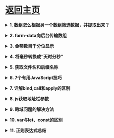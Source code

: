 # [返回主页](https://github.com/Mr-liu888/web-problem-summary/blob/main/README.md)

<b><details><summary>1. 数组怎么根据另一个数组筛选数据，并提取出来？</summary></b>

第一个数组：

```javascript
let comments = [
	{
	    id：1，
	    name: 'A_soulmate',
	    message: ' nice day',
	    dateTime: '2022-01-13'
	},
	{
	    id：2，
	    name: 'A_soulmate2',
	    message: 'nice day',
	    dateTime: '2022-01-13
	},
	{ 
	    id：3，
	    name: 'A_soulmate3',
	    message: 'nice day',
	    dateTime: '2022-01-13'
	},
	{
	    id：4，
	    name: 'A_soulmate4',
	    message: 'nice day',
	    dateTime: '2022-01-13'
	}
]
```

第二个数组

```javascript
let number=[1,2];
```
**comments 数组如何根据自身id对应number数组的值筛选并提取？**

```javascript
let filtered = comments.filter(comment => number.indexOf(comment.id) !== -1);
console.log(filtered);
或者
let filterArr=comments.filter(item=>{return number.includes(item.id)})
console.log(filterArr)
```

</details>

<b><details><summary>2. form-data向后台传输数组</summary></b>

原本的数据：

```javascript
let data = {
            id_list:[23652,59845]
        }
```
![在这里插入图片描述](https://img-blog.csdnimg.cn/dde683a1c479410186b978ff1def9e5c.png)
很明显这样不能变成数组，所以要变化一种形式写。

```javascript
let data = {
            id_list:JSON.stringify([23652,59845])
        }
```

![在这里插入图片描述](https://img-blog.csdnimg.cn/5834ae8027654c44ae8298c1c5a2f9c0.png)
这样写就可以了！


</details>

<b><details><summary>3. 金额数目千分位显示</summary></b>

**问题描述**
应用中金钱数目常常使用千分位分隔，使用js写了一个简单的函数。

**解决方案**
可以使用字符串操作，也可以数组操作，不过最简单的还是正则替换。

分了2种情况，一种是以1234567为例子，先字符串截取得到前面的1，然后对后面的234和567替换为’,234’与’,567’，然后拼接得到1,234,567。另一中是位数刚好是3的倍数的，比如123456789，然后替换得到’,123,456,789’，然后字符串截取得到123,456,789。

```javascript
function get_thousand_num(num) {
    return (num || 0).toString().replace(/\d+/, function (n) {
        var len = n.length;
        if (len % 3 === 0) {
            return n.replace(/(\d{3})/g, ',$1').slice(1);
        } else {
            return n.slice(0, len % 3) + n.slice(len % 3).replace(/(\d{3})/g, ',$1');
        }
    });
}
```

</details>

<b><details><summary>4. 将毫秒转换成“天时分秒“</summary></b>

话不多说，直接上代码开搞。

```javascript
formatTime(msTime) {

    let time = msTime /1000;

    let day = Math.floor(time /60 /60 /24);

    let hour = Math.floor(time /60 /60) %24;

    let minute = Math.floor(time /60) %60;

    let second = Math.floor(time) %60;

    return `${day}天${hour}时${minute}分${second}秒`

}
```


</details>

<b><details><summary>5. 获取文件名和后缀名称</summary></b>

1.使用subtring() 截取字符串，对于文件名中会出现多个点的很有用，从最后一个点的地方截取。

```javascript
// 获取文件名
getFileName (name) {
      return name.substring(0, name.lastIndexOf("."))
},
// 获取 .后缀名
getExtension (name) {
      return name.substring(name.lastIndexOf("."))
}
// 只获取后缀名
getExtension (name) {
      return name.substring(name.lastIndexOf(".")+1)
}
```
2.使用正则，对只会出现一个点的适用

```javascript
表达式为：([^\\/]+)\.([^\\/]+)

<script type="text/javascript">
    var a="c:\\windows\\abc.txt";
    var reg = /([^\\/]+)\.([^\\/]+)/i;
    reg.test(a);
    alert(RegExp.$1);
    alert(RegExp.$2);
</script>
```


</details>

<b><details><summary>6. 7个有用JavaScript技巧</summary></b>
<div class="blog-content-box">
    <div class="article-header-box">
        <div class="article-header">
            <div class="article-title-box">
                 <h1 class="title-article"></h1>
            </div>
            <div class="article-info-box">
                <div class="article-bar-top" style="height: 24px;">
                                                                                                                        <span class="time"></span>
                    <a class="follow-nickName" href="https://me.csdn.net/qq_43258252" target="_blank"></a>
                    <span class="read-count"></span><span class="article_info_click" style="position: static;"></span>
                                                                                                <div class="tags-box space">
                                <span class="label"></span>
                                                                <a class="tag-link" href="" target="_blank">                                                                    </a>
                            </div>
                                                                                    </div>
                <div class="operating">
                                    </div>
            </div>
        </div>
    </div>
    <article class="baidu_pl">
                <div id="article_content" class="article_content clearfix" data-track-view="{&quot;mod&quot;:&quot;popu_307&quot;,&quot;con&quot;:&quot;,https://blog.csdn.net/qq_43258252/article/details/94737380,&quot;}" data-track-click="{&quot;mod&quot;:&quot;popu_307&quot;,&quot;con&quot;:&quot;,https://blog.csdn.net/qq_43258252/article/details/94737380&quot;}">
                                                <div class="article-copyright">
                <span class="creativecommons">
                <a rel="license" href="http://creativecommons.org/licenses/by-sa/4.0/">
                   </a>
            <span></span><a href="http://creativecommons.org/licenses/by-sa/4.0/"></a>
            </span>
                    </div>
                                                    <link rel="stylesheet" href="https://csdnimg.cn/release/phoenix/template/css/ck_htmledit_views-3019150162.css">
                                        <link rel="stylesheet" href="https://csdnimg.cn/release/phoenix/template/css/ck_htmledit_views-3019150162.css">
                <div class="htmledit_views" id="content_views">
                                            <h2 id="articleHeader1"><a name="t0"></a>数组去重</h2>

<pre class="has" name="code"><code class="language-javascript hljs"><ol class="hljs-ln"><li><div class="hljs-ln-numbers"><div class="hljs-ln-line hljs-ln-n" data-line-number="1"></div></div><div class="hljs-ln-code"><div class="hljs-ln-line">    <span class="hljs-keyword">var</span> arr = [<span class="hljs-number">1</span>, <span class="hljs-number">2</span>, <span class="hljs-number">3</span>, <span class="hljs-number">3</span>, <span class="hljs-number">4</span>];</div></div></li><li><div class="hljs-ln-numbers"><div class="hljs-ln-line hljs-ln-n" data-line-number="2"></div></div><div class="hljs-ln-code"><div class="hljs-ln-line">    <span class="hljs-built_in">console</span>.log(...new <span class="hljs-built_in">Set</span>(arr))</div></div></li><li><div class="hljs-ln-numbers"><div class="hljs-ln-line hljs-ln-n" data-line-number="3"></div></div><div class="hljs-ln-code"><div class="hljs-ln-line">    &gt;&gt; [<span class="hljs-number">1</span>, <span class="hljs-number">2</span>, <span class="hljs-number">3</span>, <span class="hljs-number">4</span>]</div></div></li></ol></code><div class="hljs-button {2}" data-title="复制" onclick="hljs.copyCode(event)"></div></pre>

<h2 id="articleHeader2"><a name="t1"></a>数组和布尔</h2>

<p>有时我们需要过滤数组中值为&nbsp;<code>false</code>&nbsp;的值. 例如(<code>0</code>,&nbsp;<code>undefined</code>,&nbsp;<code>null</code>,&nbsp;<code>false</code>), 你可能不知道这样的技巧</p>

<pre class="has" name="code"><code class="language-javascript hljs"><ol class="hljs-ln"><li><div class="hljs-ln-numbers"><div class="hljs-ln-line hljs-ln-n" data-line-number="1"></div></div><div class="hljs-ln-code"><div class="hljs-ln-line"> <span class="hljs-keyword">var</span> myArray = [<span class="hljs-number">1</span>, <span class="hljs-number">0</span> , <span class="hljs-literal">undefined</span>, <span class="hljs-literal">null</span>, <span class="hljs-literal">false</span>];</div></div></li><li><div class="hljs-ln-numbers"><div class="hljs-ln-line hljs-ln-n" data-line-number="2"></div></div><div class="hljs-ln-code"><div class="hljs-ln-line"> myArray.filter(<span class="hljs-built_in">Boolean</span>);</div></div></li><li><div class="hljs-ln-numbers"><div class="hljs-ln-line hljs-ln-n" data-line-number="3"></div></div><div class="hljs-ln-code"><div class="hljs-ln-line"> &gt;&gt; [<span class="hljs-number">1</span>]</div></div></li></ol></code><div class="hljs-button {2}" data-title="复制" onclick="hljs.copyCode(event)"></div></pre>

<p>是不是很简单, 只需要传入一个&nbsp;<code>Boolean</code>&nbsp;函数即可.</p>

<h2 id="articleHeader3"><a name="t2"></a>创建一个空对象</h2>

<p>有时我们需要创建一个纯净的对象, 不包含什么原型链等等. 一般创建空对象最直接方式通过字面量&nbsp;<code>{}</code>, 但这个对象中依然存在&nbsp;<code>__proto__</code>&nbsp;属性来指向 Object.prototype 等等.</p>

<pre class="has" name="code"><code class="language-javascript hljs"><ol class="hljs-ln"><li><div class="hljs-ln-numbers"><div class="hljs-ln-line hljs-ln-n" data-line-number="1"></div></div><div class="hljs-ln-code"><div class="hljs-ln-line"> </div></div></li><li><div class="hljs-ln-numbers"><div class="hljs-ln-line hljs-ln-n" data-line-number="2"></div></div><div class="hljs-ln-code"><div class="hljs-ln-line">    <span class="hljs-keyword">let</span> dict = <span class="hljs-built_in">Object</span>.create(<span class="hljs-literal">null</span>);</div></div></li><li><div class="hljs-ln-numbers"><div class="hljs-ln-line hljs-ln-n" data-line-number="3"></div></div><div class="hljs-ln-code"><div class="hljs-ln-line"> </div></div></li><li><div class="hljs-ln-numbers"><div class="hljs-ln-line hljs-ln-n" data-line-number="4"></div></div><div class="hljs-ln-code"><div class="hljs-ln-line">    dict.__proto__ === <span class="hljs-string">"undefined"</span> </div></div></li></ol></code><div class="hljs-button {2}" data-title="复制" onclick="hljs.copyCode(event)"></div></pre>

<h2 id="articleHeader4"><a name="t3"></a>合并对象</h2>

<p>在JavaScript中合并多个对象的需求一直存在, 比如在传参时需要把表单参数和分页参数进行合并后在传递给后端</p>

<pre class="has" name="code"><code class="language-javascript hljs"><ol class="hljs-ln"><li><div class="hljs-ln-numbers"><div class="hljs-ln-line hljs-ln-n" data-line-number="1"></div></div><div class="hljs-ln-code"><div class="hljs-ln-line">    <span class="hljs-keyword">const</span> page = {</div></div></li><li><div class="hljs-ln-numbers"><div class="hljs-ln-line hljs-ln-n" data-line-number="2"></div></div><div class="hljs-ln-code"><div class="hljs-ln-line">        <span class="hljs-attr">current</span>: <span class="hljs-number">1</span>,</div></div></li><li><div class="hljs-ln-numbers"><div class="hljs-ln-line hljs-ln-n" data-line-number="3"></div></div><div class="hljs-ln-code"><div class="hljs-ln-line">        <span class="hljs-attr">pageSize</span>: <span class="hljs-number">10</span></div></div></li><li><div class="hljs-ln-numbers"><div class="hljs-ln-line hljs-ln-n" data-line-number="4"></div></div><div class="hljs-ln-code"><div class="hljs-ln-line">    }</div></div></li><li><div class="hljs-ln-numbers"><div class="hljs-ln-line hljs-ln-n" data-line-number="5"></div></div><div class="hljs-ln-code"><div class="hljs-ln-line"> </div></div></li><li><div class="hljs-ln-numbers"><div class="hljs-ln-line hljs-ln-n" data-line-number="6"></div></div><div class="hljs-ln-code"><div class="hljs-ln-line">    <span class="hljs-keyword">const</span> form = {</div></div></li><li><div class="hljs-ln-numbers"><div class="hljs-ln-line hljs-ln-n" data-line-number="7"></div></div><div class="hljs-ln-code"><div class="hljs-ln-line">        <span class="hljs-attr">name</span>: <span class="hljs-string">""</span>,</div></div></li><li><div class="hljs-ln-numbers"><div class="hljs-ln-line hljs-ln-n" data-line-number="8"></div></div><div class="hljs-ln-code"><div class="hljs-ln-line">        <span class="hljs-attr">sex</span>: <span class="hljs-string">""</span></div></div></li><li><div class="hljs-ln-numbers"><div class="hljs-ln-line hljs-ln-n" data-line-number="9"></div></div><div class="hljs-ln-code"><div class="hljs-ln-line">    }</div></div></li><li><div class="hljs-ln-numbers"><div class="hljs-ln-line hljs-ln-n" data-line-number="10"></div></div><div class="hljs-ln-code"><div class="hljs-ln-line"> </div></div></li><li><div class="hljs-ln-numbers"><div class="hljs-ln-line hljs-ln-n" data-line-number="11"></div></div><div class="hljs-ln-code"><div class="hljs-ln-line">    <span class="hljs-keyword">const</span> params = {...form, ...page};</div></div></li><li><div class="hljs-ln-numbers"><div class="hljs-ln-line hljs-ln-n" data-line-number="12"></div></div><div class="hljs-ln-code"><div class="hljs-ln-line"> </div></div></li><li><div class="hljs-ln-numbers"><div class="hljs-ln-line hljs-ln-n" data-line-number="13"></div></div><div class="hljs-ln-code"><div class="hljs-ln-line">    <span class="hljs-comment"><span class="hljs-comment">/*</span></span></div></div></li><li><div class="hljs-ln-numbers"><div class="hljs-ln-line hljs-ln-n" data-line-number="14"></div></div><div class="hljs-ln-code"><div class="hljs-ln-line"><span class="hljs-comment">        {</span></div></div></li><li><div class="hljs-ln-numbers"><div class="hljs-ln-line hljs-ln-n" data-line-number="15"></div></div><div class="hljs-ln-code"><div class="hljs-ln-line"><span class="hljs-comment">            name: "",</span></div></div></li><li><div class="hljs-ln-numbers"><div class="hljs-ln-line hljs-ln-n" data-line-number="16"></div></div><div class="hljs-ln-code"><div class="hljs-ln-line"><span class="hljs-comment">            sex: "",</span></div></div></li><li><div class="hljs-ln-numbers"><div class="hljs-ln-line hljs-ln-n" data-line-number="17"></div></div><div class="hljs-ln-code"><div class="hljs-ln-line"><span class="hljs-comment">            current: 1,</span></div></div></li><li><div class="hljs-ln-numbers"><div class="hljs-ln-line hljs-ln-n" data-line-number="18"></div></div><div class="hljs-ln-code"><div class="hljs-ln-line"><span class="hljs-comment">            pageSize: 10</span></div></div></li><li><div class="hljs-ln-numbers"><div class="hljs-ln-line hljs-ln-n" data-line-number="19"></div></div><div class="hljs-ln-code"><div class="hljs-ln-line"><span class="hljs-comment"></span></div></div></li><li><div class="hljs-ln-numbers"><div class="hljs-ln-line hljs-ln-n" data-line-number="20"></div></div><div class="hljs-ln-code"><div class="hljs-ln-line"><span class="hljs-comment">        }</span></div></div></li><li><div class="hljs-ln-numbers"><div class="hljs-ln-line hljs-ln-n" data-line-number="21"></div></div><div class="hljs-ln-code"><div class="hljs-ln-line"><span class="hljs-comment">    *</span></div></div></li></ol></code><div class="hljs-button {2}" data-title="复制" onclick="hljs.copyCode(event)"></div></pre>

<p>利用ES6提供的扩展运算符让对象合并变得很简单.</p>

<h2 id="articleHeader5"><a name="t4"></a>函数参数必须</h2>

<p>ES6中可以给参数指定默认值,确实带来很多便利. 如果需要检测某些参数是必传时,可以这么做</p>

<pre class="has" name="code"><code class="language-javascript hljs"><ol class="hljs-ln"><li><div class="hljs-ln-numbers"><div class="hljs-ln-line hljs-ln-n" data-line-number="1"></div></div><div class="hljs-ln-code"><div class="hljs-ln-line">    <span class="hljs-keyword">const</span> isRequired = <span class="hljs-function"><span class="hljs-params">()</span> =&gt;</span> { <span class="hljs-keyword">throw</span> <span class="hljs-keyword">new</span> <span class="hljs-built_in">Error</span>(<span class="hljs-string">'param is required'</span>); };</div></div></li><li><div class="hljs-ln-numbers"><div class="hljs-ln-line hljs-ln-n" data-line-number="2"></div></div><div class="hljs-ln-code"><div class="hljs-ln-line"> </div></div></li><li><div class="hljs-ln-numbers"><div class="hljs-ln-line hljs-ln-n" data-line-number="3"></div></div><div class="hljs-ln-code"><div class="hljs-ln-line">    <span class="hljs-keyword">const</span> hello = <span class="hljs-function">(<span class="hljs-params">name = isRequired(</span>)) =&gt;</span> { <span class="hljs-built_in">console</span>.log(<span class="hljs-string">`hello <span class="hljs-subst">${name}</span>`</span>) };</div></div></li><li><div class="hljs-ln-numbers"><div class="hljs-ln-line hljs-ln-n" data-line-number="4"></div></div><div class="hljs-ln-code"><div class="hljs-ln-line"> </div></div></li><li><div class="hljs-ln-numbers"><div class="hljs-ln-line hljs-ln-n" data-line-number="5"></div></div><div class="hljs-ln-code"><div class="hljs-ln-line">    <span class="hljs-comment">// 这里将抛出一个错误,因为名字时必须</span></div></div></li><li><div class="hljs-ln-numbers"><div class="hljs-ln-line hljs-ln-n" data-line-number="6"></div></div><div class="hljs-ln-code"><div class="hljs-ln-line">    hello();</div></div></li><li><div class="hljs-ln-numbers"><div class="hljs-ln-line hljs-ln-n" data-line-number="7"></div></div><div class="hljs-ln-code"><div class="hljs-ln-line">    <span class="hljs-comment">// 这也将抛出一个错误</span></div></div></li><li><div class="hljs-ln-numbers"><div class="hljs-ln-line hljs-ln-n" data-line-number="8"></div></div><div class="hljs-ln-code"><div class="hljs-ln-line">    hello(<span class="hljs-literal">undefined</span>);</div></div></li><li><div class="hljs-ln-numbers"><div class="hljs-ln-line hljs-ln-n" data-line-number="9"></div></div><div class="hljs-ln-code"><div class="hljs-ln-line"> </div></div></li><li><div class="hljs-ln-numbers"><div class="hljs-ln-line hljs-ln-n" data-line-number="10"></div></div><div class="hljs-ln-code"><div class="hljs-ln-line">    <span class="hljs-comment">// 正常</span></div></div></li><li><div class="hljs-ln-numbers"><div class="hljs-ln-line hljs-ln-n" data-line-number="11"></div></div><div class="hljs-ln-code"><div class="hljs-ln-line">    hello(<span class="hljs-literal">null</span>);</div></div></li><li><div class="hljs-ln-numbers"><div class="hljs-ln-line hljs-ln-n" data-line-number="12"></div></div><div class="hljs-ln-code"><div class="hljs-ln-line">    hello(<span class="hljs-string">'David'</span>); </div></div></li></ol></code><div class="hljs-button {2}" data-title="复制" onclick="hljs.copyCode(event)"></div></pre>

<h2 id="articleHeader6"><a name="t5"></a>解构赋值时使用别名</h2>

<p>解构赋值是一个非常受欢迎的JavaScript功能，但有时我们更喜欢用其他名称引用这些属性，所以我们可以利用别名来完成:</p>

<pre class="has" name="code"><code class="language-javascript hljs"><ol class="hljs-ln"><li><div class="hljs-ln-numbers"><div class="hljs-ln-line hljs-ln-n" data-line-number="1"></div></div><div class="hljs-ln-code"><div class="hljs-ln-line"> </div></div></li><li><div class="hljs-ln-numbers"><div class="hljs-ln-line hljs-ln-n" data-line-number="2"></div></div><div class="hljs-ln-code"><div class="hljs-ln-line">    <span class="hljs-keyword">const</span> obj = { <span class="hljs-attr">x</span>: <span class="hljs-number">1</span> };</div></div></li><li><div class="hljs-ln-numbers"><div class="hljs-ln-line hljs-ln-n" data-line-number="3"></div></div><div class="hljs-ln-code"><div class="hljs-ln-line"> </div></div></li><li><div class="hljs-ln-numbers"><div class="hljs-ln-line hljs-ln-n" data-line-number="4"></div></div><div class="hljs-ln-code"><div class="hljs-ln-line">    <span class="hljs-comment">// Grabs obj.x as { x }</span></div></div></li><li><div class="hljs-ln-numbers"><div class="hljs-ln-line hljs-ln-n" data-line-number="5"></div></div><div class="hljs-ln-code"><div class="hljs-ln-line">    <span class="hljs-keyword">const</span> { x } = obj;</div></div></li><li><div class="hljs-ln-numbers"><div class="hljs-ln-line hljs-ln-n" data-line-number="6"></div></div><div class="hljs-ln-code"><div class="hljs-ln-line"> </div></div></li><li><div class="hljs-ln-numbers"><div class="hljs-ln-line hljs-ln-n" data-line-number="7"></div></div><div class="hljs-ln-code"><div class="hljs-ln-line">    <span class="hljs-comment">// Grabs obj.x as { otherName }</span></div></div></li><li><div class="hljs-ln-numbers"><div class="hljs-ln-line hljs-ln-n" data-line-number="8"></div></div><div class="hljs-ln-code"><div class="hljs-ln-line">    <span class="hljs-keyword">const</span> { <span class="hljs-attr">x</span>: otherName } = obj;</div></div></li></ol></code><div class="hljs-button {2}" data-title="复制" onclick="hljs.copyCode(event)"></div></pre>

<h2 id="articleHeader7"><a name="t6"></a>获取查询参数</h2>

<p>多年来，我们编写粗糙的正则表达式来获取查询字符串值，但那些日子已经一去不复返了; 现在我们可以通过&nbsp;<code>URLSearchParams</code>&nbsp;API 来获取查询参数</p>

<p>在不使用&nbsp;<code>URLSearchParams</code>&nbsp;我们通过正则的方式来完成获取查询参数的, 如下:</p>

<pre class="has" name="code"><code class="language-javascript hljs"><ol class="hljs-ln"><li><div class="hljs-ln-numbers"><div class="hljs-ln-line hljs-ln-n" data-line-number="1"></div></div><div class="hljs-ln-code"><div class="hljs-ln-line"> </div></div></li><li><div class="hljs-ln-numbers"><div class="hljs-ln-line hljs-ln-n" data-line-number="2"></div></div><div class="hljs-ln-code"><div class="hljs-ln-line">  <span class="hljs-function"><span class="hljs-keyword">function</span> <span class="hljs-title">getQueryString</span>(<span class="hljs-params">name</span>) </span>{</div></div></li><li><div class="hljs-ln-numbers"><div class="hljs-ln-line hljs-ln-n" data-line-number="3"></div></div><div class="hljs-ln-code"><div class="hljs-ln-line">    <span class="hljs-keyword">var</span> reg = <span class="hljs-keyword">new</span> <span class="hljs-built_in">RegExp</span>(<span class="hljs-string">"(^|&amp;)"</span> + name + <span class="hljs-string">"=([^&amp;]*)(&amp;|$)"</span>);</div></div></li><li><div class="hljs-ln-numbers"><div class="hljs-ln-line hljs-ln-n" data-line-number="4"></div></div><div class="hljs-ln-code"><div class="hljs-ln-line">    <span class="hljs-keyword">var</span> r = <span class="hljs-built_in">window</span>.location.search.substr(<span class="hljs-number">1</span>).match(reg);</div></div></li><li><div class="hljs-ln-numbers"><div class="hljs-ln-line hljs-ln-n" data-line-number="5"></div></div><div class="hljs-ln-code"><div class="hljs-ln-line">    <span class="hljs-keyword">return</span> r ? r[<span class="hljs-number">2</span>] : <span class="hljs-literal">null</span>;</div></div></li><li><div class="hljs-ln-numbers"><div class="hljs-ln-line hljs-ln-n" data-line-number="6"></div></div><div class="hljs-ln-code"><div class="hljs-ln-line">  }</div></div></li></ol></code><div class="hljs-button {2}" data-title="复制" onclick="hljs.copyCode(event)"></div></pre>

<p>使用&nbsp;<code>URLSearchParams</code>&nbsp;之后:</p>

<pre class="has" name="code"><code class="language-javascript hljs"><ol class="hljs-ln"><li><div class="hljs-ln-numbers"><div class="hljs-ln-line hljs-ln-n" data-line-number="1"></div></div><div class="hljs-ln-code"><div class="hljs-ln-line"> </div></div></li><li><div class="hljs-ln-numbers"><div class="hljs-ln-line hljs-ln-n" data-line-number="2"></div></div><div class="hljs-ln-code"><div class="hljs-ln-line">    <span class="hljs-comment">// 假设地址栏中查询参数是这样 "?post=1234&amp;action=edit"</span></div></div></li><li><div class="hljs-ln-numbers"><div class="hljs-ln-line hljs-ln-n" data-line-number="3"></div></div><div class="hljs-ln-code"><div class="hljs-ln-line"> </div></div></li><li><div class="hljs-ln-numbers"><div class="hljs-ln-line hljs-ln-n" data-line-number="4"></div></div><div class="hljs-ln-code"><div class="hljs-ln-line">    <span class="hljs-keyword">var</span> urlParams = <span class="hljs-keyword">new</span> URLSearchParams(<span class="hljs-built_in">window</span>.location.search);</div></div></li><li><div class="hljs-ln-numbers"><div class="hljs-ln-line hljs-ln-n" data-line-number="5"></div></div><div class="hljs-ln-code"><div class="hljs-ln-line"> </div></div></li><li><div class="hljs-ln-numbers"><div class="hljs-ln-line hljs-ln-n" data-line-number="6"></div></div><div class="hljs-ln-code"><div class="hljs-ln-line">    <span class="hljs-built_in">console</span>.log(urlParams.has(<span class="hljs-string">'post'</span>)); <span class="hljs-comment">// true</span></div></div></li><li><div class="hljs-ln-numbers"><div class="hljs-ln-line hljs-ln-n" data-line-number="7"></div></div><div class="hljs-ln-code"><div class="hljs-ln-line">    <span class="hljs-built_in">console</span>.log(urlParams.get(<span class="hljs-string">'action'</span>)); <span class="hljs-comment">// "edit"</span></div></div></li><li><div class="hljs-ln-numbers"><div class="hljs-ln-line hljs-ln-n" data-line-number="8"></div></div><div class="hljs-ln-code"><div class="hljs-ln-line">    <span class="hljs-built_in">console</span>.log(urlParams.getAll(<span class="hljs-string">'action'</span>)); <span class="hljs-comment">// ["edit"]</span></div></div></li><li><div class="hljs-ln-numbers"><div class="hljs-ln-line hljs-ln-n" data-line-number="9"></div></div><div class="hljs-ln-code"><div class="hljs-ln-line">    <span class="hljs-built_in">console</span>.log(urlParams.toString()); <span class="hljs-comment">// "?post=1234&amp;action=edit"</span></div></div></li><li><div class="hljs-ln-numbers"><div class="hljs-ln-line hljs-ln-n" data-line-number="10"></div></div><div class="hljs-ln-code"><div class="hljs-ln-line">    <span class="hljs-built_in">console</span>.log(urlParams.append(<span class="hljs-string">'active'</span>, <span class="hljs-string">'1'</span>)); <span class="hljs-comment">// "?post=1234&amp;action=edit&amp;active=1"</span></div></div></li></ol></code><div class="hljs-button {2}" data-title="复制" onclick="hljs.copyCode(event)"></div></pre>

<p>相比之前使用起来更加容易了.</p>
                                    </div>
                    </div>
    </article>
</div>


</details>

<b><details><summary>7. 详解bind,call和apply的区别</summary></b>

首先这三个方法都可以改变this的指向，下面从用法上来说一下他们的不同点

**一.bind**

    var name = 'sally';
     
    function sayName(){
        return this.name;
    }
    function sayName2(){
        return this.name
    }
     
    var o = {
        'name':'John',
        sayName:sayName,
        sayName2:sayName2.bind(window)
    };
    console.log(o.sayName()); //John
    console.log(o.sayName2());//sally  


结果看来很明显，两个方法都是o对象来调用的，在不使用bind改变this指向空间时，两个均为John,但由于bind的特殊作用,将其指向绑定为window的，因为最后一个输出了全局变量的name;

**二.call和apply**

相同点：call和apply均可以改变this指向，

不同点：call接受的参数为一个一个的，但是apply接受的参数只能为一个严格的数组(详情见如下的代码演示)


    var name = 'sally';
    function sayName(){
        return this.name;
    }
    var o = {
        'name':'John',
        sayName:sayName
    };
    console.log(sayName());
    
    结果为:sally    因为此时this所指对象为window

下面把代码改变一下

        var name = 'sally';
        function sayName(){
            return this.name;
        }
        var o = {
            'name':'John',
            sayName:sayName
        };
        
      console.log(sayName.call(o));
      console.log(sayName.apply(o));
      结果为:John 因为此时this所指对象为 o

下面看一下他们的不同点，上面也解释过，直接上代码看一下

      // call接收参数的形式
      
        var name = 'sally';
        function sayName(){
            console.log (this.name,arguments)
        }
        sayName.call(o,1,2,3);

      // apply接收参数的形式
      
        var name = 'sally';
        function sayName(){
            console.log (this.name,arguments)
        }
        sayName.apply(o,[1,2,3]);


</details>

<b><details><summary>8. js获取地址栏参数</summary></b>

**方法一：(基础版)**

    function getQueryString() {
      var sHref = window.location.href;
      var args = sHref.split("?");
      if (args[0] == sHref) {
        // 没有参数，直接返回空即可
        return "";
      }
      var arr = args[1].split("&");
      var obj = {};
      for (var i = 0; i < arr.length; i++) {
        var arg = arr[i].split("=");
        obj[arg[0]] = arg[1];
      }
      return obj;
    }
    var href = getQueryString();
    console.log(href["categoryId"]);

**方法二：(正则版,URL存在#则不适用)**

    function getQueryString(name) {
      var reg = new RegExp("(^|&)" + name + "=([^&]*)(&|$)");
      var r = window.location.search.substr(1).match(reg);
      if (r != null) return unescape(r[2]);
      return null;
    }
    console.log(getQueryString('categoryId'))

**方法三：(正则升级版)**

    function getQueryString(name) {
      // 未传参，返回空
      if (!name) return null;
      // 查询参数：先通过search取值，如果取不到就通过hash来取
      var after = window.location.search;
      after = after.substr(1) || window.location.hash.split("?")[1];
      // 地址栏URL没有查询参数，返回空
      if (!after) return null;
      // 如果查询参数中没有"name"，返回空
      if (after.indexOf(name) === -1) return null;
      var reg = new RegExp("(^|&)" + name + "=([^&]*)(&|$)");
      // 当地址栏参数存在中文时，需要解码，不然会乱码
      var r = decodeURI(after).match(reg);
      // 如果url中"name"没有值，返回空
      if (!r) return null;
      return r[2];
    }
    console.log(getQueryString('categoryId'))


</details>

<b><details><summary>9. 跨域问题的解决方法</summary></b>

## 一、什么是跨域？

在前端领域中，跨域是指浏览器允许向服务器发送跨域请求，从而克服Ajax只能同源使用的限制

**什么是同源策略？**

同源策略是一种约定，由Netscape公司1995年引入浏览器，它是浏览器最核心也最基本的安全功能，如果缺少了同源策略，浏览器很容易受到XSS、CSFR等攻击。所谓同源是指"协议+域名+端口"三者相同，即便两个不同的域名指向同一个ip地址，也非同源。

**同源策略限制以下几种行为：**

- Cookie、LocalStorage 和 IndexDB 无法读取
- DOM和JS对象无法获得
- AJAX 请求不能发送

## 二、常见的跨域场景

![在这里插入图片描述](https://img-blog.csdnimg.cn/20190717143750217.png?x-oss-process=image/watermark,type_ZmFuZ3poZW5naGVpdGk,shadow_10,text_aHR0cHM6Ly9ibG9nLmNzZG4ubmV0L0Ffc291bG1hdGU=,size_16,color_FFFFFF,t_70)

## 三、9种跨域解决方案

**1、JSONP跨域**

jsonp的原理就是利用`<script>`标签没有跨域限制，通过`<script>`标签src属性，发送带有callback参数的GET请求，服务端将接口返回数据拼凑到callback函数中，返回给浏览器，浏览器解析执行，从而前端拿到callback函数返回的数据。
1）原生JS实现：



    <script>
        var script = document.createElement('script');
        script.type = 'text/javascript';
    
        // 传参一个回调函数名给后端，方便后端返回时执行这个在前端定义的回调函数
        script.src = 'http://www.domain2.com:8080/login?user=admin&callback=handleCallback';
        document.head.appendChild(script);
    
        // 回调执行函数
        function handleCallback(res) {
            alert(JSON.stringify(res));
        }
     </script>

服务端返回如下（返回时即执行全局函数）：

    handleCallback({"success": true, "user": "admin"})

2）jquery Ajax实现：

    $.ajax({
        url: 'http://www.domain2.com:8080/login',
        type: 'get',
        dataType: 'jsonp',  // 请求方式为jsonp
        jsonpCallback: "handleCallback",  // 自定义回调函数名
        data: {}
    });

3）Vue axios实现：

    this.$http = axios;
    this.$http.jsonp('http://www.domain2.com:8080/login', {
        params: {},
        jsonp: 'handleCallback'
    }).then((res) => {
        console.log(res); 
    })

**2、跨域资源共享（CORS）**

CORS是一个W3C标准，全称是"跨域资源共享"（Cross-origin resource sharing）。
它允许浏览器向跨源服务器，发出XMLHttpRequest请求，从而克服了AJAX只能同源使用的限制。
CORS需要浏览器和服务器同时支持。目前，所有浏览器都支持该功能，IE浏览器不能低于IE10。
浏览器将CORS跨域请求分为简单请求和非简单请求。
只要同时满足一下两个条件，就属于简单请求
(1)使用下列方法之一：

- head
- get
- post

(2)请求的Heder是

- Accept
- Accept-Language
- Content-Language
- Content-Type: 只限于三个值：*application/x-www-form-urlencoded、multipart/form-data、text/plain*

不同时满足上面的两个条件，就属于非简单请求。浏览器对这两种的处理，是不一样的。

**简单请求**
对于简单请求，浏览器直接发出CORS请求。具体来说，就是在头信息之中，增加一个Origin字段。

    GET /cors HTTP/1.1
    Origin: http://api.bob.com
    Host: api.alice.com
    Accept-Language: en-US
    Connection: keep-alive
    User-Agent: Mozilla/5.0...

上面的头信息中，Origin字段用来说明，本次请求来自哪个源（协议 + 域名 + 端口）。服务器根据这个值，决定是否同意这次请求。

**CORS请求设置的响应头字段，都以 Access-Control-开头:**

**1）Access-Control-Allow-Origin：必选**

它的值要么是请求时Origin字段的值，要么是一个*，表示接受任意域名的请求。
**2）Access-Control-Allow-Credentials：可选**

它的值是一个布尔值，表示是否允许发送Cookie。默认情况下，Cookie不包括在CORS请求之中。设为true，即表示服务器明确许可，Cookie可以包含在请求中，一起发给服务器。这个值也只能设为true，如果服务器不要浏览器发送Cookie，删除该字段即可。
**3）Access-Control-Expose-Headers：可选**

CORS请求时，XMLHttpRequest对象的getResponseHeader()方法只能拿到6个基本字段：Cache-Control、Content-Language、Content-Type、Expires、Last-Modified、Pragma。如果想拿到其他字段，就必须在Access-Control-Expose-Headers里面指定。上面的例子指定，getResponseHeader('FooBar')可以返回FooBar字段的值。

**非简单请求**

非简单请求是那种对服务器有特殊要求的请求，比如请求方法是PUT或DELETE，或者Content-Type字段的类型是application/json。非简单请求的CORS请求，会在正式通信之前，增加一次HTTP查询请求，称为"预检"请求（preflight）。

**预检请求**

预检"请求用的请求方法是OPTIONS，表示这个请求是用来询问的。请求头信息里面，关键字段是Origin，表示请求来自哪个源。除了Origin字段，"预检"请求的头信息包括两个特殊字段。

    OPTIONS /cors HTTP/1.1
    Origin: http://api.bob.com
    Access-Control-Request-Method: PUT
    Access-Control-Request-Headers: X-Custom-Header
    Host: api.alice.com
    Accept-Language: en-US
    Connection: keep-alive
    User-Agent: Mozilla/5.0..

**1）Access-Control-Request-Method：必选**

用来列出浏览器的CORS请求会用到哪些HTTP方法，上例是PUT。
**2）Access-Control-Request-Headers：可选**

该字段是一个逗号分隔的字符串，指定浏览器CORS请求会额外发送的头信息字段，上例是X-Custom-Header。

**预检请求的回应**

服务器收到"预检"请求以后，检查了Origin、Access-Control-Request-Method和Access-Control-Request-Headers字段以后，确认允许跨源请求，就可以做出回应。
HTTP回应中，除了关键的是Access-Control-Allow-Origin字段，其他CORS相关字段如下：

**1）Access-Control-Allow-Methods：必选**

它的值是逗号分隔的一个字符串，表明服务器支持的所有跨域请求的方法。注意，返回的是所有支持的方法，而不单是浏览器请求的那个方法。这是为了避免多次"预检"请求。

**2）Access-Control-Allow-Headers**

如果浏览器请求包括Access-Control-Request-Headers字段，则Access-Control-Allow-Headers字段是必需的。它也是一个逗号分隔的字符串，表明服务器支持的所有头信息字段，不限于浏览器在"预检"中请求的字段。

**3）Access-Control-Allow-Credentials：可选**

该字段与简单请求时的含义相同。

**4）Access-Control-Max-Age：可选**

用来指定本次预检请求的有效期，单位为秒。

**CORS跨域示例**


**1）前端设置：**

- 原生js：

      var xhr = new XMLHttpRequest(); // IE8/9需用window.XDomainRequest兼容
      
      // 前端设置是否带cookie
      xhr.withCredentials = true;
      
      xhr.open('post', 'http://www.domain2.com:8080/login', true);
      xhr.setRequestHeader('Content-Type', 'application/x-www-form-urlencoded');
      xhr.send('user=admin');
      
      xhr.onreadystatechange = function() {
          if (xhr.readyState == 4 && xhr.status == 200) {
              alert(xhr.responseText);
          }
      };
- 前端jQuery写法：

  	$.ajax({
  		    type: "POST",
  		    url: baseUrl + "/post",
  		    dataType: 'json',
  		    //  开启跨域
  		    crossDomain: true,
  		    xhrFields: {
  		        withCredentials: true
  		    },
  		    data: {
  		        name: "name_from_frontend"
  		    },
  		    success: function (response) {
  		        console.log(response)// 返回的 json 数据
  		        $("#response").val(JSON.stringify(response));
  		    }
  		});

**2）服务端设置：**

- nodejs代码

      var http = require('http');
      var server = http.createServer();
      var qs = require('querystring');
      server.on('request', function(req, res) {
     

        var postData = '';
   	
   	    // 数据块接收中
   	    req.addListener('data', function(chunk) {
   	        postData += chunk;
   	    });
   	
   	    // 数据接收完毕
   	    req.addListener('end', function() {
   	        postData = qs.parse(postData);
   	
   	        // 跨域后台设置
   	        res.writeHead(200, {
   	            'Access-Control-Allow-Credentials': 'true',     // 后端允许发送Cookie
   	            'Access-Control-Allow-Origin': 'http://www.domain1.com',    // 允许访问的域（协议+域名+端口）
   	            /* 
   	             * 此处设置的cookie还是domain2的而非domain1，因为后端也不能跨域写cookie(nginx反向代理可以实现)，
   	             * 但只要domain2中写入一次cookie认证，后面的跨域接口都能从domain2中获取cookie，从而实现所有的接口都能跨域访问
   	             */
   	            'Set-Cookie': 'l=a123456;Path=/;Domain=www.domain2.com;HttpOnly'  // HttpOnly的作用是让js无法读取cookie
   	        });
   	
   	        res.write(JSON.stringify(postData));
   	        res.end();
   	    });
   	});
        server.listen('8080');
        console.log('Server is running at port 8080...');

- java代码

           // 这是spring4.2以上版本
           
  	   @Configuration
      	public class WebConfig extends WebMvcConfigurerAdapter {
  	 
  	    @Override
  	    public void addCorsMappings(CorsRegistry registry) {
  	        registry.addMapping("/**/*").allowedOrigins("*");
  	    }
  	   }
  	   
        //  4.2以下的：
        
  	public class CrossDomainFilter extends OncePerRequestFilter {
  	    @Override
  	    protected void doFilterInternal(HttpServletRequest request, HttpServletResponse response, FilterChain filterChain) throws ServletException, IOException {
  	        response.addHeader("Access-Control-Allow-Origin", "*");// 如果提示 * 不行，请往下看
  	        response.addHeader("Access-Control-Allow-Credentials", "true");
  	        response.addHeader("Access-Control-Allow-Methods", "GET, POST, PUT, DELETE");
  	        response.addHeader("Access-Control-Allow-Headers", "Content-Type");
  	        filterChain.doFilter(request, response);
  	    }
  	}

             //  需要加过滤器
             
  		<filter>
  		    <filter-name>CrossDomainFilter</filter-name>
  		    <filter-class>com.javadoop.filters.CrossDomainFilter</filter-class>
  		</filter>
  		<filter-mapping>
  		    <filter-name>CrossDomainFilter</filter-name>
  		    <url-pattern>/*</url-pattern>
  		</filter-mapping>

**3、nginx代理跨域**

nginx代理跨域，实质和CORS跨域原理一样，通过配置文件设置请求响应头Access-Control-Allow-Origin...等字段。

**1）nginx配置解决iconfont跨域**

浏览器跨域访问js、css、img等常规静态资源被同源策略许可，但iconfont字体文件(eot|otf|ttf|woff|svg)例外，此时可在nginx的静态资源服务器中加入以下配置。

    location / {
      add_header Access-Control-Allow-Origin *;
    }

**2）nginx反向代理接口跨域**

实现思路：通过Nginx配置一个代理服务器域名与domain1相同，端口不同）做跳板机，反向代理访问domain2接口，并且可以顺便修改cookie中domain信息，方便当前域cookie写入，实现跨域访问。
nginx具体配置：

    #proxy服务器
    server {
        listen       81;
        server_name  www.domain1.com;
        location / {
            proxy_pass   http://www.domain2.com:8080;  #反向代理
            proxy_cookie_domain www.domain2.com www.domain1.com; #修改cookie里域名
            index  index.html index.htm;
            # 当用webpack-dev-server等中间件代理接口访问nignx时，此时无浏览器参与，故没有同源限制，下面的跨域配置可不启用
            add_header Access-Control-Allow-Origin http://www.domain1.com;  #当前端只跨域不带cookie时，可为*
            add_header Access-Control-Allow-Credentials true;
        }
    }

**4、vue框架的跨域**

node + vue + webpack + webpack-dev-server搭建的项目，跨域请求接口，直接修改webpack.config.js配置。开发环境下，vue渲染服务和接口代理服务都是webpack-dev-server同一个，所以页面与代理接口之间不再跨域。
webpack.config.js部分配置：


    module.exports = {
        entry: {},
        module: {},
        ...
        devServer: {
            historyApiFallback: true,
            proxy: [{
                context: '/login',
                target: 'http://www.domain2.com:8080',  // 代理跨域目标接口
                changeOrigin: true,
                secure: false,  // 当代理某些https服务报错时用
                cookieDomainRewrite: 'www.domain1.com'  // 可以为false，表示不修改
            }],
            noInfo: true
        }
    }

**5、WebSocket协议跨域**

WebSocket protocol是HTML5一种新的协议。它实现了浏览器与服务器全双工通信，同时允许跨域通讯，是server push技术的一种很好的实现。
原生WebSocket API使用起来不太方便，我们使用Socket.io，它很好地封装了webSocket接口，提供了更简单、灵活的接口，也对不支持webSocket的浏览器提供了向下兼容。

1）前端代码：

    <div>user input：<input type="text"></div>
    <script src="https://cdn.bootcss.com/socket.io/2.2.0/socket.io.js"></script>
    <script>
    var socket = io('http://www.domain2.com:8080');
    
    // 连接成功处理
    socket.on('connect', function() {
        // 监听服务端消息
        socket.on('message', function(msg) {
            console.log('data from server: ---> ' + msg); 
        });
    
        // 监听服务端关闭
        socket.on('disconnect', function() { 
            console.log('Server socket has closed.'); 
        });
    });
    
    document.getElementsByTagName('input')[0].onblur = function() {
        socket.send(this.value);
    };
    </script>

2）Nodejs socket后台：


    var http = require('http');
    var socket = require('socket.io');
    
    // 启http服务
    var server = http.createServer(function(req, res) {
        res.writeHead(200, {
            'Content-type': 'text/html'
        });
        res.end();
    });
    
    server.listen('8080');
    console.log('Server is running at port 8080...');
    
    // 监听socket连接
    socket.listen(server).on('connection', function(client) {
        // 接收信息
        client.on('message', function(msg) {
            client.send('hello：' + msg);
            console.log('data from client: ---> ' + msg);
        });
    
        // 断开处理
        client.on('disconnect', function() {
            console.log('Client socket has closed.'); 
        });
    });


</details>

<b><details><summary>10. var与let、const的区别</summary></b>

**一、var声明的变量会挂载在window上，而let和const声明的变量不会：**

    var a = 100;
    console.log(a,window.a);    // 100 100
    
    let b = 10;
    console.log(b,window.b);    // 10 undefined
    
    const c = 1;
    console.log(c,window.c);    // 1 undefined
**二、var声明变量存在变量提升，let和const不存在变量提升**

    console.log(a); // undefined  ===>  a已声明还没赋值，默认得到undefined值
    var a = 100;
    
    console.log(b); // 报错：b is not defined  ===> 找不到b这个变量
    let b = 10;

    console.log(c); // 报错：c is not defined  ===> 找不到c这个变量
    const c = 10;

**三、let和const声明形成块作用域**

    if(1){
        var a = 100;
        let b = 10;
    }
    
    console.log(a); // 100
    console.log(b)  // 报错：b is not defined  ===> 找不到b这个变量


    if(1){
    
        var a = 100;
            
        const c = 1;
    }
     console.log(a); // 100
     console.log(c)  // 报错：c is not defined  ===> 找不到c这个变量

**四、同一作用域下let和const不能声明同名变量，而var可以**

    var a = 100;
    console.log(a); // 100
    
    var a = 10;
    console.log(a); // 10

    let a = 100;
    let a = 10;
    
    //  控制台报错：Identifier 'a' has already been declared  ===> 标识符a已经被声明了。

**五、暂存死区**

    var a = 100;
    
    if(1){
        a = 10;
        //在当前块作用域中存在a使用let/const声明的情况下，给a赋值10时，只会在当前作用域找变量a，
        // 而这时，还未到声明时候，所以控制台Error:a is not defined
        let a = 1;
    }

**六、const**

    /*
    * 　　1、一旦声明必须赋值,不能使用null占位。
    *
    * 　　2、声明后不能再修改
    *
    * 　　3、如果声明的是复合类型数据，可以修改其属性
    *
    * */
    
    const a = 100; 
    
    const list = [];
    list[0] = 10;
    console.log(list);　　// [10]
    
    const obj = {a:100};
    obj.name = 'apple';
    obj.a = 10000;
    console.log(obj);　　// {a:10000,name:'apple'}



</details>

<b><details><summary>11. 正则表达式总结</summary></b>

**1.数字/货币金额（支持负数、千分位分隔符）**

    /(^[-]?[1-9]\d{0,2}($|(,\d{3})*($|(\.\d{1,2}$))))|((^[0](\.\d{1,2})?)|(^[-][0]\.\d{1,2}))$/

**2.数字/货币金额 (只支持正数、不支持校验千分位分隔符)**

    /(^[1-9]([0-9]+)?(\.[0-9]{1,2})?$)|(^(0){1}$)|(^[0-9]\.[0-9]([0-9])?$)/
**3.银行卡号（16或19位）**

    /^([1-9]{1})(\d{15}|\d{18})$/
**4.中文姓名**

    /^([\u4e00-\u9fa5·]{2,10})$/
**5.手机号(严谨), 根据工信部2019年最新公布的手机号段**

    /^1((3[\d])|(4[5,6,7,9])|(5[0-3,5-9])|(6[5-7])|(7[0-8])|(8[\d])|(9[1,8,9]))\d{8}$/

**6.手机号(宽松), 只要是13,14,15,16,17,18,19开头即可**

    /^1[3-9]\d{9}$/
**7.email地址**

    /^\w+([-+.]\w+)*@\w+([-.]\w+)*\.\w+([-.]\w+)*$/
**8.国内座机电话,如: 0341-86091234**

    /\d{3}-\d{8}|\d{4}-\d{7}/
**9.二代身份证号(18位数字),最后一位是校验位,可能为数字或字符X**

    /^\d{6}(18|19|20)\d{2}(0\d|11|12)([0-2]\d|30|31)\d{3}(\d|X|x)$/


</details>
